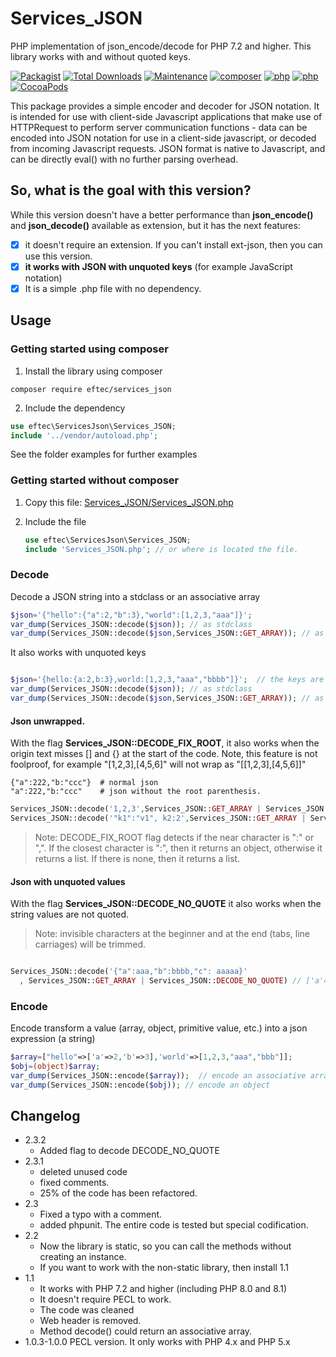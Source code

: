 # Services_JSON
PHP implementation of json_encode/decode for PHP 7.2 and higher.  This library works with and without quoted keys.

[![Packagist](https://img.shields.io/packagist/v/eftec/services_json.svg)](https://packagist.org/packages/eftec/services_json)
[![Total Downloads](https://poser.pugx.org/eftec/services_json/downloads)](https://packagist.org/packages/eftec/services_json)
[![Maintenance](https://img.shields.io/maintenance/yes/2022.svg)]()
[![composer](https://img.shields.io/badge/composer-%3E1.6-blue.svg)]()
[![php](https://img.shields.io/badge/php-7.x-green.svg)]()
[![php](https://img.shields.io/badge/php-8.x-green.svg)]()
[![CocoaPods](https://img.shields.io/badge/docs-70%25-yellow.svg)]()

This package provides a simple encoder and decoder for JSON notation. It is intended for use with client-side Javascript
applications that make use of HTTPRequest to perform server communication functions - data can be encoded into JSON 
notation for use in a client-side javascript, or decoded from incoming Javascript requests. JSON format is native to 
Javascript, and can be directly eval() with no further parsing overhead.

## So, what is the goal with this version?

While this version doesn't have a better performance than **json_encode()** and **json_decode()** available as 
extension, but it has the next features:

- [x]  it doesn't require an extension. If you can't install ext-json, then you can use this version.
- [x] **it works with JSON with unquoted keys** (for example JavaScript notation)
- [x] It is a simple .php file with no dependency.

## Usage

### Getting started using composer

1. Install the library using composer
```shell
composer require eftec/services_json
```
2. Include the dependency
```php
use eftec\ServicesJson\Services_JSON;
include '../vendor/autoload.php';
```

See the folder examples for further examples

### Getting started without composer

1. Copy this file: [Services_JSON/Services_JSON.php](https://github.com/EFTEC/Services_JSON/blob/main/src/Services_JSON.php)

2. Include the file

   ```php
   use eftec\ServicesJson\Services_JSON;
   include 'Services_JSON.php'; // or where is located the file.
   ```


### Decode

Decode a JSON string into a stdclass or an associative array

```php
$json='{"hello":{"a":2,"b":3},"world":[1,2,3,"aaa"]}';
var_dump(Services_JSON::decode($json)); // as stdclass
var_dump(Services_JSON::decode($json,Services_JSON::GET_ARRAY)); // as array
```
It also works with unquoted keys

```php

$json='{hello:{a:2,b:3},world:[1,2,3,"aaa","bbbb"]}';  // the keys are unquoted.
var_dump(Services_JSON::decode($json)); // as stdclass
var_dump(Services_JSON::decode($json,Services_JSON::GET_ARRAY)); // as array
```

#### Json unwrapped.

With the flag **Services_JSON::DECODE_FIX_ROOT**, it also works when the origin text misses [] and {} at the start of the code.
Note, this feature is not foolproof, for example  "[1,2,3],[4,5,6]" will not wrap as "[[1,2,3],[4,5,6]]" 

```
{"a":222,"b:"ccc"}  # normal json
"a":222,"b:"ccc"    # json without the root parenthesis.    
```

```php
Services_JSON::decode('1,2,3',Services_JSON::GET_ARRAY | Services_JSON::DECODE_FIX_ROOT); // returns [1,2,3]
Services_JSON::decode('"k1":"v1", k2:2',Services_JSON::GET_ARRAY | Services_JSON::DECODE_FIX_ROOT) // returns [ 'k1' => 'v1','k2'=>2]
```

> Note: DECODE_FIX_ROOT flag detects if the near character is ":" or ",". If the closest character is ":", then it returns
> an object, otherwise it returns a list.  If there is none, then it returns a list.

#### Json with unquoted values

With the flag **Services_JSON::DECODE_NO_QUOTE** it also works when the string values are not quoted.

>Note: invisible characters at the beginner and at the end (tabs, line carriages) will be trimmed.

```php

Services_JSON::decode('{"a":aaa,"b":bbbb,"c": aaaaa}'
  , Services_JSON::GET_ARRAY | Services_JSON::DECODE_NO_QUOTE) // ['a'=>'aaa','b'=>'bbbb','c' => 'aaaaa']
```



### Encode

Encode transform a value (array, object, primitive value, etc.) into a json expression (a string)

```php
$array=["hello"=>['a'=>2,'b'=>3],'world'=>[1,2,3,"aaa","bbb"]];
$obj=(object)$array;
var_dump(Services_JSON::encode($array));  // encode an associative array
var_dump(Services_JSON::encode($obj)); // encode an object
```


## Changelog
* 2.3.2
  * Added flag to decode DECODE_NO_QUOTE 
* 2.3.1
  * deleted unused code
  * fixed comments.
  * 25% of the code has been refactored.
* 2.3
  * Fixed a typo with a comment.
  * added phpunit. The entire code is tested but special codification.
* 2.2
  * Now the library is static, so you can call the methods without creating an instance.
  * If you want to work with the non-static library, then install 1.1
* 1.1
  * It works with PHP 7.2 and higher (including PHP 8.0 and 8.1)
  * It doesn't require PECL to work.
  * The code was cleaned
  * Web header is removed.
  * Method decode() could return an associative array.
* 1.0.3-1.0.0 PECL version. It only works with PHP 4.x and PHP 5.x

